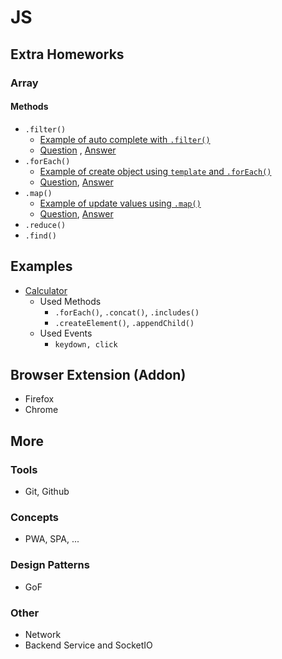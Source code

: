 # JS
## Extra Homeworks
### Array
#### Methods
- `.filter()`
    - [Example of auto complete with `.filter()`](concepts/array/js-array-filter-example.html) 
    - [Question](concepts/array/js-array-filter-question.html) , [Answer](concepts/array/js-array-filter-answer.html)
- `.forEach()`
    - [Example of create object using `template` and `.forEach()`](concepts/array/js-array-foreach-example.html)
    - [Question](concepts/array/js-array-foreach-question.html), [Answer](concepts/array/js-array-foreach-answer.html)
- `.map()`
    - [Example of update values using `.map()`](concepts/array/js-array-map-example.html)
    - [Question](concepts/array/js-array-map-question.html), [Answer](concepts/array/js-array-map-answer.html)
- `.reduce()`
- `.find()`



## Examples
- [Calculator](concepts/array/js-example-calculator.html)
    - Used Methods
        - `.forEach()`, `.concat()`, `.includes()`
        - `.createElement()`, `.appendChild()`
    - Used Events
        - `keydown, click`

## Browser Extension (Addon)
- Firefox
- Chrome


## More
### Tools
- Git, Github
### Concepts
- PWA, SPA, ...
### Design Patterns
- GoF
### Other
- Network
- Backend Service and SocketIO